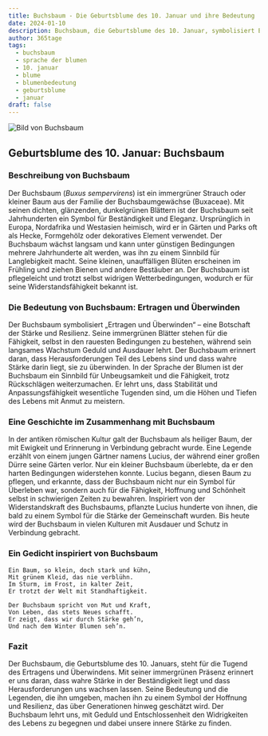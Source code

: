 ```yaml
---
title: Buchsbaum - Die Geburtsblume des 10. Januar und ihre Bedeutung
date: 2024-01-10
description: Buchsbaum, die Geburtsblume des 10. Januar, symbolisiert Ertragen und Überwinden. Erfahre mehr über ihre Geschichte, Bedeutung und Symbolik in der Sprache der Blumen.
author: 365tage
tags:
  - buchsbaum
  - sprache der blumen
  - 10. januar
  - blume
  - blumenbedeutung
  - geburtsblume
  - januar
draft: false
---
```


![Bild von Buchsbaum](https://cdn.pixabay.com/photo/2017/10/26/18/49/boxwood-2892034_1280.jpg#center)


## Geburtsblume des 10. Januar: Buchsbaum

### Beschreibung von Buchsbaum

Der Buchsbaum (_Buxus sempervirens_) ist ein immergrüner Strauch oder kleiner Baum aus der Familie der Buchsbaumgewächse (Buxaceae). Mit seinen dichten, glänzenden, dunkelgrünen Blättern ist der Buchsbaum seit Jahrhunderten ein Symbol für Beständigkeit und Eleganz. Ursprünglich in Europa, Nordafrika und Westasien heimisch, wird er in Gärten und Parks oft als Hecke, Formgehölz oder dekoratives Element verwendet. Der Buchsbaum wächst langsam und kann unter günstigen Bedingungen mehrere Jahrhunderte alt werden, was ihn zu einem Sinnbild für Langlebigkeit macht. Seine kleinen, unauffälligen Blüten erscheinen im Frühling und ziehen Bienen und andere Bestäuber an. Der Buchsbaum ist pflegeleicht und trotzt selbst widrigen Wetterbedingungen, wodurch er für seine Widerstandsfähigkeit bekannt ist.

### Die Bedeutung von Buchsbaum: Ertragen und Überwinden

Der Buchsbaum symbolisiert „Ertragen und Überwinden“ – eine Botschaft der Stärke und Resilienz. Seine immergrünen Blätter stehen für die Fähigkeit, selbst in den rauesten Bedingungen zu bestehen, während sein langsames Wachstum Geduld und Ausdauer lehrt. Der Buchsbaum erinnert daran, dass Herausforderungen Teil des Lebens sind und dass wahre Stärke darin liegt, sie zu überwinden. In der Sprache der Blumen ist der Buchsbaum ein Sinnbild für Unbeugsamkeit und die Fähigkeit, trotz Rückschlägen weiterzumachen. Er lehrt uns, dass Stabilität und Anpassungsfähigkeit wesentliche Tugenden sind, um die Höhen und Tiefen des Lebens mit Anmut zu meistern.

### Eine Geschichte im Zusammenhang mit Buchsbaum

In der antiken römischen Kultur galt der Buchsbaum als heiliger Baum, der mit Ewigkeit und Erinnerung in Verbindung gebracht wurde. Eine Legende erzählt von einem jungen Gärtner namens Lucius, der während einer großen Dürre seine Gärten verlor. Nur ein kleiner Buchsbaum überlebte, da er den harten Bedingungen widerstehen konnte. Lucius begann, diesen Baum zu pflegen, und erkannte, dass der Buchsbaum nicht nur ein Symbol für Überleben war, sondern auch für die Fähigkeit, Hoffnung und Schönheit selbst in schwierigen Zeiten zu bewahren. Inspiriert von der Widerstandskraft des Buchsbaums, pflanzte Lucius hunderte von ihnen, die bald zu einem Symbol für die Stärke der Gemeinschaft wurden. Bis heute wird der Buchsbaum in vielen Kulturen mit Ausdauer und Schutz in Verbindung gebracht.

### Ein Gedicht inspiriert von Buchsbaum

```
Ein Baum, so klein, doch stark und kühn,  
Mit grünem Kleid, das nie verblühn.  
Im Sturm, im Frost, in kalter Zeit,  
Er trotzt der Welt mit Standhaftigkeit.  

Der Buchsbaum spricht von Mut und Kraft,  
Von Leben, das stets Neues schafft.  
Er zeigt, dass wir durch Stärke geh’n,  
Und nach dem Winter Blumen seh’n.  
```

### Fazit

Der Buchsbaum, die Geburtsblume des 10. Januars, steht für die Tugend des Ertragens und Überwindens. Mit seiner immergrünen Präsenz erinnert er uns daran, dass wahre Stärke in der Beständigkeit liegt und dass Herausforderungen uns wachsen lassen. Seine Bedeutung und die Legenden, die ihn umgeben, machen ihn zu einem Symbol der Hoffnung und Resilienz, das über Generationen hinweg geschätzt wird. Der Buchsbaum lehrt uns, mit Geduld und Entschlossenheit den Widrigkeiten des Lebens zu begegnen und dabei unsere innere Stärke zu finden.